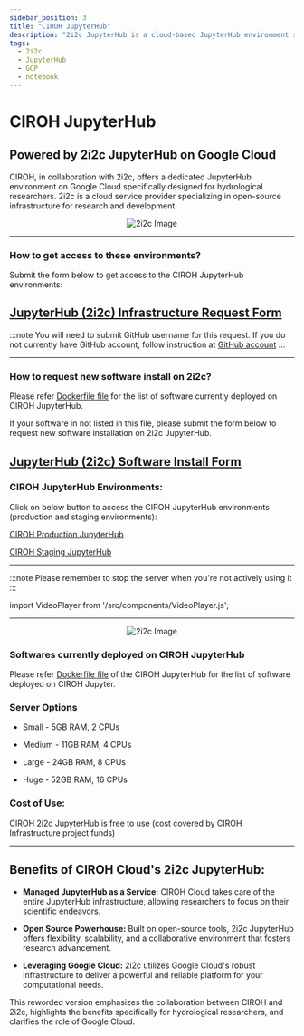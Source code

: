 ```yaml
---
sidebar_position: 3
title: "CIROH JupyterHub"
description: "2i2c JupyterHub is a cloud-based JupyterHub environment specifically designed for hydrological researchers. It is powered by 2i2c JupyterHub, a cloud-based JupyterHub environment specifically on Google Cloud"
tags:
  - 2i2c
  - JupyterHub
  - GCP
  - notebook
---
```


# CIROH JupyterHub
## Powered by 2i2c JupyterHub on Google Cloud

CIROH, in collaboration with 2i2c, offers a dedicated JupyterHub environment on Google Cloud specifically designed for hydrological researchers. 2i2c is a cloud service provider specializing in open-source infrastructure for research and development.

<p align="center">
<img src="/img/2i2c.png" alt="2i2c Image" style={{'width':'80%', 'height':'50%'}}/>
</p>

-----
### How to get access to these environments?

Submit the form below to get access to the CIROH JupyterHub environments:

<a class="button button--active button--primary" href="https://forms.office.com/Pages/ResponsePage.aspx?id=jnIAKtDwtECk6M5DPz-8p4IIpHdEnmhNgjOa9FjrwGtUNUoyV1UxNFIzV1AyTDhTNzdOT1Q5NVlLTC4u"> JupyterHub (2i2c) Infrastructure Request Form</a>
---
:::note
You will need to submit GitHub username for this request. 
If you do not currently have GitHub account, follow instruction at [GitHub account](https://docs.github.com/en/get-started/start-your-journey/creating-an-account-on-github)
:::

-----
### How to request new software install on 2i2c?

Please refer [Dockerfile file](https://github.com/2i2c-org/awi-ciroh-image/blob/main/Dockerfile) for the list of software currently deployed on CIROH JupyterHub.

If your software in not listed in this file, please submit the form below to request new software installation on 2i2c JupyterHub.

<a class="button button--active button--primary" href="https://forms.office.com/Pages/ResponsePage.aspx?id=jnIAKtDwtECk6M5DPz-8p4IIpHdEnmhNgjOa9FjrwGtUNUoyV1UxNFIzV1AyTDhTNzdOT1Q5NVlLTC4u"> JupyterHub (2i2c) Software Install Form</a>
---

### CIROH JupyterHub Environments:

Click on below button to access the CIROH JupyterHub environments (production and staging environments):

<a class="button button--active button--primary " href="https://ciroh.awi.2i2c.cloud/hub/login"> CIROH Production JupyterHub</a>

<a class="button button--active button--primary " href="https://staging.ciroh.awi.2i2c.cloud/hub/login"> CIROH Staging JupyterHub</a>

-----

:::note
Please remember to stop the server when you're not actively using it
:::


import VideoPlayer from '/src/components/VideoPlayer.js';


<VideoPlayer url="https://youtu.be/VSFs2bu4-74"  />



_____

<p align="center">
<img src="/img/2i2c-1.png" alt="2i2c Image" style={{'width':'80%', 'height':'50%'}}/>
</p>


### Softwares currently deployed on CIROH JupyterHub

Please refer [Dockerfile file](https://github.com/2i2c-org/awi-ciroh-image/blob/main/Dockerfile)
of the CIROH JupyterHub for the list of software deployed on CIROH Jupyter.

### Server Options
- Small - 5GB RAM, 2 CPUs

- Medium - 11GB RAM, 4 CPUs

- Large - 24GB RAM, 8 CPUs

- Huge - 52GB RAM, 16 CPUs

### Cost of Use:

CIROH 2i2c JupyterHub is free to use (cost covered by CIROH Infrastructure project funds)
_____

## **Benefits of CIROH Cloud's 2i2c JupyterHub:**

*   **Managed JupyterHub as a Service:** CIROH Cloud takes care of the entire JupyterHub infrastructure, allowing researchers to focus on their scientific endeavors.
    
*   **Open Source Powerhouse:** Built on open-source tools, 2i2c JupyterHub offers flexibility, scalability, and a collaborative environment that fosters research advancement.
    
*   **Leveraging Google Cloud:** 2i2c utilizes Google Cloud's robust infrastructure to deliver a powerful and reliable platform for your computational needs.

This reworded version emphasizes the collaboration between CIROH and 2i2c, highlights the benefits specifically for hydrological researchers, and clarifies the role of Google Cloud.

